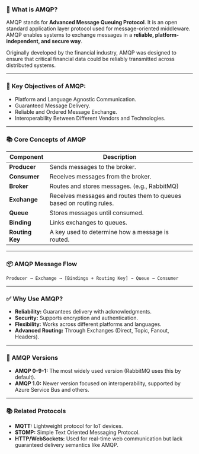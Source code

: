 ### 📖 **What is AMQP?**

AMQP stands for **Advanced Message Queuing Protocol**. It is an open standard application layer protocol used for message-oriented middleware. AMQP enables systems to exchange messages in a **reliable, platform-independent, and secure way**.

Originally developed by the financial industry, AMQP was designed to ensure that critical financial data could be reliably transmitted across distributed systems.

---
### 🧩 **Key Objectives of AMQP:**

- Platform and Language Agnostic Communication.
- Guaranteed Message Delivery.
- Reliable and Ordered Message Exchange.
- Interoperability Between Different Vendors and Technologies.

---
### 📚 **Core Concepts of AMQP**

|Component|Description|
|---|---|
|**Producer**|Sends messages to the broker.|
|**Consumer**|Receives messages from the broker.|
|**Broker**|Routes and stores messages. (e.g., RabbitMQ)|
|**Exchange**|Receives messages and routes them to queues based on routing rules.|
|**Queue**|Stores messages until consumed.|
|**Binding**|Links exchanges to queues.|
|**Routing Key**|A key used to determine how a message is routed.|

---
### 📦 **AMQP Message Flow**

```
Producer → Exchange → [Bindings + Routing Key] → Queue → Consumer
```

---

### ✅ **Why Use AMQP?**

- **Reliability:** Guarantees delivery with acknowledgments.
- **Security:** Supports encryption and authentication.
- **Flexibility:** Works across different platforms and languages.
- **Advanced Routing:** Through Exchanges (Direct, Topic, Fanout, Headers).

---

### 📅 **AMQP Versions**

- **AMQP 0-9-1:** The most widely used version (RabbitMQ uses this by default).
- **AMQP 1.0:** Newer version focused on interoperability, supported by Azure Service Bus and others.

---

### 📚 **Related Protocols**

- **MQTT:** Lightweight protocol for IoT devices.
- **STOMP:** Simple Text Oriented Messaging Protocol.
- **HTTP/WebSockets:** Used for real-time web communication but lack guaranteed delivery semantics like AMQP.

